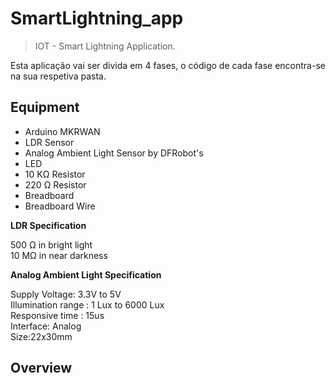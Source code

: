 # SmartLightning_app

> IOT - Smart Lightning Application.

Esta aplicação vai ser divida em 4 fases, o código de cada fase encontra-se na sua respetiva pasta.

## Equipment

 <ul>
    <li>Arduino MKRWAN</li>
    <li>LDR Sensor</li>
    <li>Analog Ambient Light Sensor by DFRobot's</li>
    <li>LED</li>
    <li>10 KΩ Resistor</li>
    <li>220 Ω Resistor</li>
    <li>Breadboard</li>
    <li>Breadboard Wire</li>
 </ul>

 __LDR Specification__

 500 Ω in bright light<br>
 10 MΩ in near darkness 

 __Analog Ambient Light Specification__

 Supply Voltage: 3.3V to 5V<br>
 Illumination range : 1 Lux to 6000 Lux<br>
 Responsive time : 15us<br>
 Interface: Analog<br>
 Size:22x30mm

## Overview